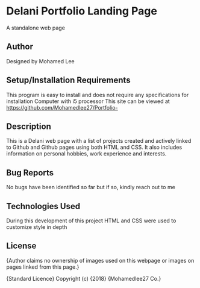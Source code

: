 # Delani Portfolio Landing Page
A standalone web page

## Author
Designed by Mohamed Lee

## Setup/Installation Requirements
This program is easy to install and does not require any specifications for installation Computer with i5 processor This site can be viewed at https://github.com/Mohamedlee27/Portfolio-

## Description
This is a Delani web page with a list of projects created and actively linked to Github and Github pages using both HTML and CSS. It also includes information on personal hobbies, work experience and interests.

## Bug Reports
No bugs have been identified so far but if so, kindly reach out to me

## Technologies Used
During this development of this project HTML and CSS were used to customize style in depth

## License
{Author claims no ownership of images used on this webpage or images on pages linked from this page.}

{Standard Licence} Copyright (c) {2018} {Mohamedlee27 Co.}
